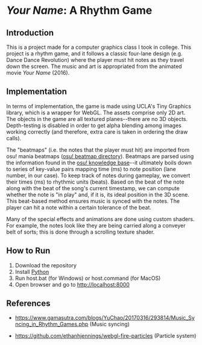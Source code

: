 # *Your Name*: A Rhythm Game
## Introduction

This is a project made for a computer graphics class I took in college.
This project is a rhythm game, and it follows a classic four-lane design (e.g. Dance Dance Revolution) where the player must hit notes as they travel down the screen. The music and art is appropriated from the animated movie *Your Name* (2016).

## Implementation
In terms of implementation, the game is made using UCLA's Tiny Graphics library, which is a wrapper for WebGL. The assets comprise only 2D art. The objects in the game are all textured planes--there are no 3D objects. Depth-testing is disabled in order to get alpha blending among images working correctly (and therefore, extra care is taken in ordering the draw calls).

The "beatmaps" (i.e. the notes that the player must hit) are imported from osu! mania beatmaps ([osu! beatmap directory](https://osu.ppy.sh/beatmapsets)). Beatmaps are parsed using the information found in the [osu! knowledge base](https://osu.ppy.sh/wiki/sk/osu!_File_Formats/Osu_(file_format))--it ultimately boils down to series of key-value pairs mapping time (ms) to note position (lane number, in our case). To keep track of notes during gameplay, we convert their times (ms) to rhythmic units (beats). Based on the beat of the note along with the beat of the song's current timestamp, we can compute whether the note is "in play" and, if it is, its ideal position in the 3D scene. This beat-based method ensures music is synced with the notes. The player can hit a note within a certain tolerance of the beat.

Many of the special effects and animations are done using custom shaders. For example, the notes look like they are being carried along a conveyer belt of sorts; this is done through a scrolling texture shader.

## How to Run 
1. Download the repository
2. Install [Python](https://www.python.org/)
3. Run host.bat (for Windows) or host.command (for MacOS)
4. Open browser and go to [http://localhost:8000](http://localhost:8000/)

## References
* https://www.gamasutra.com/blogs/YuChao/20170316/293814/Music_Syncing_in_Rhythm_Games.php (Music syncing)

* https://github.com/ethanhjennings/webgl-fire-particles (Particle system)
